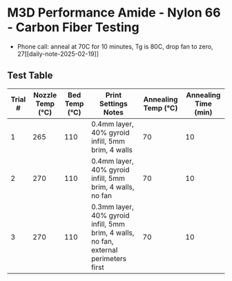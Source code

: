 # M3D Performance Amide - Nylon 66 - Carbon Fiber Testing

- Phone call: anneal at 70C for 10 minutes, Tg is 80C, drop fan to zero, 27[[daily-note-2025-02-19]]

## Test Table

| Trial # | Nozzle Temp (°C) | Bed Temp (°C) | Print Settings Notes                                                                 | Annealing Temp (°C) | Annealing Time (min) |
| ------- | ---------------- | ------------- | ------------------------------------------------------------------------------------ | ------------------- | -------------------- |
| 1       | 265              | 110           | 0.4mm layer, 40% gyroid infill, 5mm brim, 4 walls                                    | 70                  | 10                   |
| 2       | 270              | 110           | 0.4mm layer, 40% gyroid infill, 5mm brim, 4 walls, no fan                            | 70                  | 10                   |
| 3       | 270              | 110           | 0.3mm layer, 40% gyroid infill, 5mm brim, 4 walls, no fan, external perimeters first | 70                  | 10                   |
